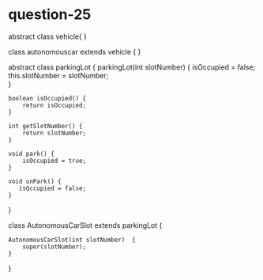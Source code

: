 # question-25

abstract class vehicle{
}


class autonomouscar extends vehicle {
}

abstract class parkingLot {
 parkingLot(int slotNumber) {
        isOccupied = false;
        this.slotNumber = slotNumber;    
    }
   
    boolean isOccupied() {
        return isOccupied;
    }
    
    int getSlotNumber() {
        return slotNumber;
    }
     
    void park() {
        isOccupied = true;
    } 
     
    void unPark() {
       isOccupied = false;
    }
    
}

class AutonomousCarSlot extends parkingLot {
 
    AutonomousCarSlot(int slotNumber)  {
        super(slotNumber);
    } 
}
